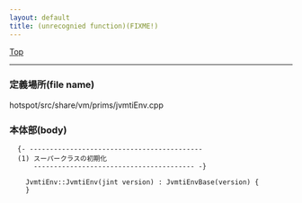 ```yaml
---
layout: default
title: (unrecognied function)(FIXME!)
---
```

[Top](../index.html)

--- 
### 定義場所(file name)
hotspot/src/share/vm/prims/jvmtiEnv.cpp


### 本体部(body)
```
  {- -------------------------------------------
  (1) スーパークラスの初期化
      ---------------------------------------- -}

	JvmtiEnv::JvmtiEnv(jint version) : JvmtiEnvBase(version) {
	}
	
```


